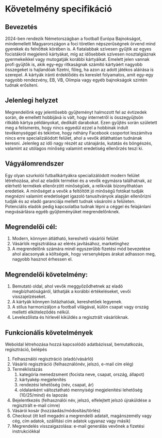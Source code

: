# Követelmény specifikáció

## Bevezetés

2024-ben rendezik Németországban a football Európa Bajnokságot, mindemellett Magyarországon a foci töretlen népszerűségnek örvend mind gyerekek és felnőttek körében is. A fiatalabbak szívesen gyűjtik az egyes focistákról megjelenő kártyákat, míg az idősebbek szívesen nosztalgiáznak gyermekeikkel vagy mutogatják korábbi kártyáikat. Emelett jelen vannak profi gyűjtők is, akik egy-egy ritkaságnak számító kártyáért nagyobb összegeket is hajlandóak fizetni, főleg, ha azon az adott játékos aláírása is szerepel. A kártyák iránti érdeklődés és kereslet folyamatos, amit egy-egy nagyobb rendezvény, EB, VB, Olimpia vagy egyéb bajnokságok szintén tudnak erősíteni.

## Jelenlegi helyzet

Megrendelőnk egy jelentősebb gyűjteményt halmozott fel az évtizedek során, de emellett hobbijává is vált, hogy internetről is összegyűjtsön ritkább kártya példányokat, dedikált darabokat. Ezen gyűjtés során született meg a felismerés, hogy nincs egyedül ezzel a hobbinak indult tevékenységgel és tekintve, hogy néhány Facebook csoportot leszámítva nincs erre specializálódott felület, ahol a vevők átláthatóan tudnának keresni. Jelenleg az idő nagy részét az utánajárás, kutatás és böngészés, valamint az utólagos minőség valamint eredetiség ellenőrzés teszi ki.

## Vágyálomrendszer

Egy olyan szurkolói futballkártyákra specializálódott modern felület létrehozása, ahol az eladók termékei és a vevők egymásra találhatnak, az elérhető termékek ellenőrzött minőségűek, a relikviák bizonyíthatóan eredetiek.
A minőséget a vevők a feltöltött jó minőségű fotókat tudják megnézni valamint eredetiséget igazoló tanusítványok alapján ellenőrizni tudják és az eladó garanciája mellett tudnak vásárolni a felületen.
Potenciális eladók pedig kapcsolatba tudnak lépni a céggel és felajánlani megvásárlásra egyéb gyűjteményüket megrendelőnknek.

## Megrendelői cél:

1. Modern, könnyen átlátható, kereshető vásárlói felület
2. Vásárlók regisztrálása az elérés javításához, marketinghez
3. A megrendelőnk számára minél egyszerűbb fizetési mód bevezetése ahol alacsonyak a költségek, hogy versenyképes árakat
   adhasson meg, nagyobb hasznot érhessen el.

## Megrendelői követelmény:

1. Bemutató oldal, ahol vevők meggyőződhetnek az eladó megbízhatóságáról, láthatják a korábbi értékeléseket, vevői
   visszajelzéseket.
2. A kártyák könnyen listázhatóak, kereshetőek legyenek.
3. A stílus harmonizáljon a football világával, külön csapat vagy ország melletti elköteleződés nélkül.
4. Levelezőlista és hírlevél kiküldés a regisztrált vásárlóknak.

## Funkcionális követelmények
Weboldal létrehozása hozzá kapcsolódó adatbázissal, bemutatkozás, regisztráció, belépés
1. Felhasználói regisztráció (eladó/vásárló)
2. Vásárló regisztráció (felhasználónév, jelszó, e-mail cím elég)
3. Terméklistázás
    1. kategória menedzsment (focista neve, csapat, ország, állapot)
    2. kártyakép megjelenítés
    3. rendezési lehetőség (név, csapat, ár)
    4. oldalanként változtatható mennyiségi megjelenítési lehetőség (10/25/mind) és lapozás
4. Bejelentkezés (felhasználói név, jelszó, elfelejtett jelszó újraküldése a regisztrált e-mail címre)
5. Vásárói kosár (hozzáadás/módosítás/törlés)
6. Checkout (itt kell megadni a megrendelő adatait, magánszemély vagy cég, cím adatok, szállítási cím adatok ugyanaz vagy másik)
7. Megrendelés visszaigazolása: e-mail generálás vevőnek a fizetési instrukciókkal